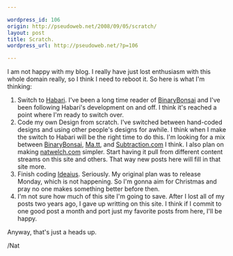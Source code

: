 ```yaml
---

wordpress_id: 106
origin: http://pseudoweb.net/2008/09/05/scratch/
layout: post
title: Scratch.
wordpress_url: http://pseudoweb.net/?p=106

---
```

I am not happy with my blog. I really have just lost enthusiasm with this whole domain really, so I think I need to reboot it. So here is what I'm thinking:
<ol>
	<li>Switch to <a href="http://www.habariproject.org/en/">Habari</a>. I've been a long time reader of <a href="http://binarybonsai.com/">BinaryBonsai</a> and I've been following Habari's development on and off. I think it's reached a point where I'm ready to switch over.</li>
	<li>Code my own Design from scratch. I've switched between hand-coded designs and using other people's designs for awhile. I think when I make the switch to Habari will be the right time to do this. I'm looking for a mix between <a href="http://binarybonsai.com/">BinaryBonsai</a>, <a href="http://ma.tt/">Ma.tt</a>, and <a href="http://www.subtraction.com/">Subtraction.com</a> I think. I also plan on making <a href="http://natwelch.com">natwelch.com</a> simpler. Start having it pull from different content streams on this site and others. That way new posts here will fill in that site more.</li>
	<li>Finish coding <a href="http://ideaius.com">Ideaius</a>. Seriously. My original plan was to release Monday, which is not happening. So I'm gonna aim for Christmas and pray no one makes something better before then.</li>
	<li>I'm not sure how much of this site I'm going to save. After I lost all of my posts two years ago, I gave up writting on this site. I think if I commit to one good post a month and port just my favorite posts from here, I'll be happy.</li>
</ol>
Anyway, that's just a heads up.

/Nat
